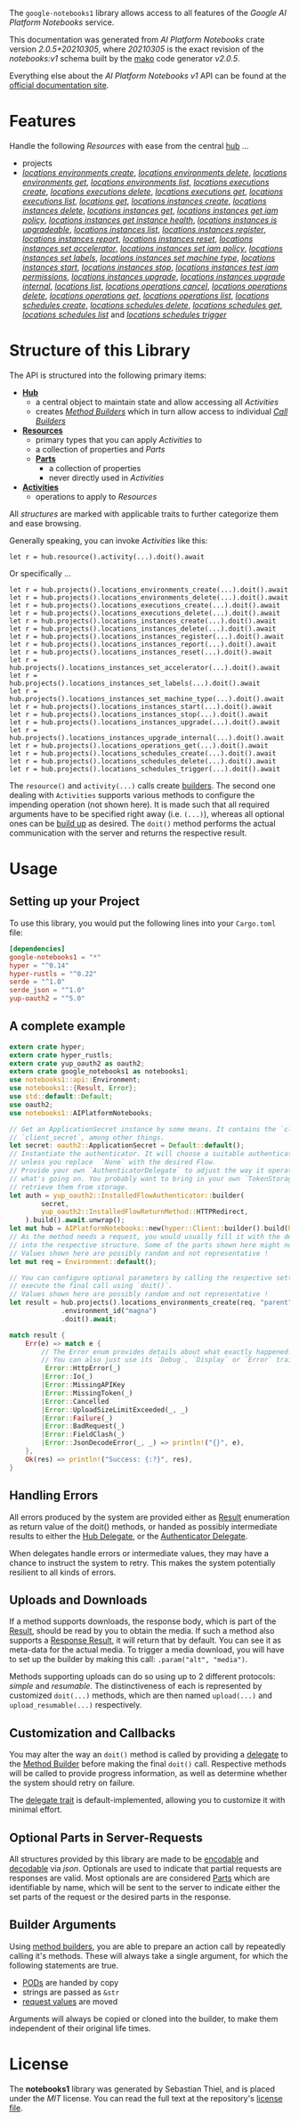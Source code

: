 <!---
DO NOT EDIT !
This file was generated automatically from 'src/mako/api/README.md.mako'
DO NOT EDIT !
-->
The `google-notebooks1` library allows access to all features of the *Google AI Platform Notebooks* service.

This documentation was generated from *AI Platform Notebooks* crate version *2.0.5+20210305*, where *20210305* is the exact revision of the *notebooks:v1* schema built by the [mako](http://www.makotemplates.org/) code generator *v2.0.5*.

Everything else about the *AI Platform Notebooks* *v1* API can be found at the
[official documentation site](https://cloud.google.com/ai-platform/notebooks/docs/).
# Features

Handle the following *Resources* with ease from the central [hub](https://docs.rs/google-notebooks1/2.0.5+20210305/google_notebooks1/AIPlatformNotebooks) ... 

* projects
 * [*locations environments create*](https://docs.rs/google-notebooks1/2.0.5+20210305/google_notebooks1/api::ProjectLocationEnvironmentCreateCall), [*locations environments delete*](https://docs.rs/google-notebooks1/2.0.5+20210305/google_notebooks1/api::ProjectLocationEnvironmentDeleteCall), [*locations environments get*](https://docs.rs/google-notebooks1/2.0.5+20210305/google_notebooks1/api::ProjectLocationEnvironmentGetCall), [*locations environments list*](https://docs.rs/google-notebooks1/2.0.5+20210305/google_notebooks1/api::ProjectLocationEnvironmentListCall), [*locations executions create*](https://docs.rs/google-notebooks1/2.0.5+20210305/google_notebooks1/api::ProjectLocationExecutionCreateCall), [*locations executions delete*](https://docs.rs/google-notebooks1/2.0.5+20210305/google_notebooks1/api::ProjectLocationExecutionDeleteCall), [*locations executions get*](https://docs.rs/google-notebooks1/2.0.5+20210305/google_notebooks1/api::ProjectLocationExecutionGetCall), [*locations executions list*](https://docs.rs/google-notebooks1/2.0.5+20210305/google_notebooks1/api::ProjectLocationExecutionListCall), [*locations get*](https://docs.rs/google-notebooks1/2.0.5+20210305/google_notebooks1/api::ProjectLocationGetCall), [*locations instances create*](https://docs.rs/google-notebooks1/2.0.5+20210305/google_notebooks1/api::ProjectLocationInstanceCreateCall), [*locations instances delete*](https://docs.rs/google-notebooks1/2.0.5+20210305/google_notebooks1/api::ProjectLocationInstanceDeleteCall), [*locations instances get*](https://docs.rs/google-notebooks1/2.0.5+20210305/google_notebooks1/api::ProjectLocationInstanceGetCall), [*locations instances get iam policy*](https://docs.rs/google-notebooks1/2.0.5+20210305/google_notebooks1/api::ProjectLocationInstanceGetIamPolicyCall), [*locations instances get instance health*](https://docs.rs/google-notebooks1/2.0.5+20210305/google_notebooks1/api::ProjectLocationInstanceGetInstanceHealthCall), [*locations instances is upgradeable*](https://docs.rs/google-notebooks1/2.0.5+20210305/google_notebooks1/api::ProjectLocationInstanceIsUpgradeableCall), [*locations instances list*](https://docs.rs/google-notebooks1/2.0.5+20210305/google_notebooks1/api::ProjectLocationInstanceListCall), [*locations instances register*](https://docs.rs/google-notebooks1/2.0.5+20210305/google_notebooks1/api::ProjectLocationInstanceRegisterCall), [*locations instances report*](https://docs.rs/google-notebooks1/2.0.5+20210305/google_notebooks1/api::ProjectLocationInstanceReportCall), [*locations instances reset*](https://docs.rs/google-notebooks1/2.0.5+20210305/google_notebooks1/api::ProjectLocationInstanceResetCall), [*locations instances set accelerator*](https://docs.rs/google-notebooks1/2.0.5+20210305/google_notebooks1/api::ProjectLocationInstanceSetAcceleratorCall), [*locations instances set iam policy*](https://docs.rs/google-notebooks1/2.0.5+20210305/google_notebooks1/api::ProjectLocationInstanceSetIamPolicyCall), [*locations instances set labels*](https://docs.rs/google-notebooks1/2.0.5+20210305/google_notebooks1/api::ProjectLocationInstanceSetLabelCall), [*locations instances set machine type*](https://docs.rs/google-notebooks1/2.0.5+20210305/google_notebooks1/api::ProjectLocationInstanceSetMachineTypeCall), [*locations instances start*](https://docs.rs/google-notebooks1/2.0.5+20210305/google_notebooks1/api::ProjectLocationInstanceStartCall), [*locations instances stop*](https://docs.rs/google-notebooks1/2.0.5+20210305/google_notebooks1/api::ProjectLocationInstanceStopCall), [*locations instances test iam permissions*](https://docs.rs/google-notebooks1/2.0.5+20210305/google_notebooks1/api::ProjectLocationInstanceTestIamPermissionCall), [*locations instances upgrade*](https://docs.rs/google-notebooks1/2.0.5+20210305/google_notebooks1/api::ProjectLocationInstanceUpgradeCall), [*locations instances upgrade internal*](https://docs.rs/google-notebooks1/2.0.5+20210305/google_notebooks1/api::ProjectLocationInstanceUpgradeInternalCall), [*locations list*](https://docs.rs/google-notebooks1/2.0.5+20210305/google_notebooks1/api::ProjectLocationListCall), [*locations operations cancel*](https://docs.rs/google-notebooks1/2.0.5+20210305/google_notebooks1/api::ProjectLocationOperationCancelCall), [*locations operations delete*](https://docs.rs/google-notebooks1/2.0.5+20210305/google_notebooks1/api::ProjectLocationOperationDeleteCall), [*locations operations get*](https://docs.rs/google-notebooks1/2.0.5+20210305/google_notebooks1/api::ProjectLocationOperationGetCall), [*locations operations list*](https://docs.rs/google-notebooks1/2.0.5+20210305/google_notebooks1/api::ProjectLocationOperationListCall), [*locations schedules create*](https://docs.rs/google-notebooks1/2.0.5+20210305/google_notebooks1/api::ProjectLocationScheduleCreateCall), [*locations schedules delete*](https://docs.rs/google-notebooks1/2.0.5+20210305/google_notebooks1/api::ProjectLocationScheduleDeleteCall), [*locations schedules get*](https://docs.rs/google-notebooks1/2.0.5+20210305/google_notebooks1/api::ProjectLocationScheduleGetCall), [*locations schedules list*](https://docs.rs/google-notebooks1/2.0.5+20210305/google_notebooks1/api::ProjectLocationScheduleListCall) and [*locations schedules trigger*](https://docs.rs/google-notebooks1/2.0.5+20210305/google_notebooks1/api::ProjectLocationScheduleTriggerCall)




# Structure of this Library

The API is structured into the following primary items:

* **[Hub](https://docs.rs/google-notebooks1/2.0.5+20210305/google_notebooks1/AIPlatformNotebooks)**
    * a central object to maintain state and allow accessing all *Activities*
    * creates [*Method Builders*](https://docs.rs/google-notebooks1/2.0.5+20210305/google_notebooks1/client::MethodsBuilder) which in turn
      allow access to individual [*Call Builders*](https://docs.rs/google-notebooks1/2.0.5+20210305/google_notebooks1/client::CallBuilder)
* **[Resources](https://docs.rs/google-notebooks1/2.0.5+20210305/google_notebooks1/client::Resource)**
    * primary types that you can apply *Activities* to
    * a collection of properties and *Parts*
    * **[Parts](https://docs.rs/google-notebooks1/2.0.5+20210305/google_notebooks1/client::Part)**
        * a collection of properties
        * never directly used in *Activities*
* **[Activities](https://docs.rs/google-notebooks1/2.0.5+20210305/google_notebooks1/client::CallBuilder)**
    * operations to apply to *Resources*

All *structures* are marked with applicable traits to further categorize them and ease browsing.

Generally speaking, you can invoke *Activities* like this:

```Rust,ignore
let r = hub.resource().activity(...).doit().await
```

Or specifically ...

```ignore
let r = hub.projects().locations_environments_create(...).doit().await
let r = hub.projects().locations_environments_delete(...).doit().await
let r = hub.projects().locations_executions_create(...).doit().await
let r = hub.projects().locations_executions_delete(...).doit().await
let r = hub.projects().locations_instances_create(...).doit().await
let r = hub.projects().locations_instances_delete(...).doit().await
let r = hub.projects().locations_instances_register(...).doit().await
let r = hub.projects().locations_instances_report(...).doit().await
let r = hub.projects().locations_instances_reset(...).doit().await
let r = hub.projects().locations_instances_set_accelerator(...).doit().await
let r = hub.projects().locations_instances_set_labels(...).doit().await
let r = hub.projects().locations_instances_set_machine_type(...).doit().await
let r = hub.projects().locations_instances_start(...).doit().await
let r = hub.projects().locations_instances_stop(...).doit().await
let r = hub.projects().locations_instances_upgrade(...).doit().await
let r = hub.projects().locations_instances_upgrade_internal(...).doit().await
let r = hub.projects().locations_operations_get(...).doit().await
let r = hub.projects().locations_schedules_create(...).doit().await
let r = hub.projects().locations_schedules_delete(...).doit().await
let r = hub.projects().locations_schedules_trigger(...).doit().await
```

The `resource()` and `activity(...)` calls create [builders][builder-pattern]. The second one dealing with `Activities` 
supports various methods to configure the impending operation (not shown here). It is made such that all required arguments have to be 
specified right away (i.e. `(...)`), whereas all optional ones can be [build up][builder-pattern] as desired.
The `doit()` method performs the actual communication with the server and returns the respective result.

# Usage

## Setting up your Project

To use this library, you would put the following lines into your `Cargo.toml` file:

```toml
[dependencies]
google-notebooks1 = "*"
hyper = "^0.14"
hyper-rustls = "^0.22"
serde = "^1.0"
serde_json = "^1.0"
yup-oauth2 = "^5.0"
```

## A complete example

```Rust
extern crate hyper;
extern crate hyper_rustls;
extern crate yup_oauth2 as oauth2;
extern crate google_notebooks1 as notebooks1;
use notebooks1::api::Environment;
use notebooks1::{Result, Error};
use std::default::Default;
use oauth2;
use notebooks1::AIPlatformNotebooks;

// Get an ApplicationSecret instance by some means. It contains the `client_id` and 
// `client_secret`, among other things.
let secret: oauth2::ApplicationSecret = Default::default();
// Instantiate the authenticator. It will choose a suitable authentication flow for you, 
// unless you replace  `None` with the desired Flow.
// Provide your own `AuthenticatorDelegate` to adjust the way it operates and get feedback about 
// what's going on. You probably want to bring in your own `TokenStorage` to persist tokens and
// retrieve them from storage.
let auth = yup_oauth2::InstalledFlowAuthenticator::builder(
        secret,
        yup_oauth2::InstalledFlowReturnMethod::HTTPRedirect,
    ).build().await.unwrap();
let mut hub = AIPlatformNotebooks::new(hyper::Client::builder().build(hyper_rustls::HttpsConnector::with_native_roots()), auth);
// As the method needs a request, you would usually fill it with the desired information
// into the respective structure. Some of the parts shown here might not be applicable !
// Values shown here are possibly random and not representative !
let mut req = Environment::default();

// You can configure optional parameters by calling the respective setters at will, and
// execute the final call using `doit()`.
// Values shown here are possibly random and not representative !
let result = hub.projects().locations_environments_create(req, "parent")
             .environment_id("magna")
             .doit().await;

match result {
    Err(e) => match e {
        // The Error enum provides details about what exactly happened.
        // You can also just use its `Debug`, `Display` or `Error` traits
         Error::HttpError(_)
        |Error::Io(_)
        |Error::MissingAPIKey
        |Error::MissingToken(_)
        |Error::Cancelled
        |Error::UploadSizeLimitExceeded(_, _)
        |Error::Failure(_)
        |Error::BadRequest(_)
        |Error::FieldClash(_)
        |Error::JsonDecodeError(_, _) => println!("{}", e),
    },
    Ok(res) => println!("Success: {:?}", res),
}

```
## Handling Errors

All errors produced by the system are provided either as [Result](https://docs.rs/google-notebooks1/2.0.5+20210305/google_notebooks1/client::Result) enumeration as return value of
the doit() methods, or handed as possibly intermediate results to either the 
[Hub Delegate](https://docs.rs/google-notebooks1/2.0.5+20210305/google_notebooks1/client::Delegate), or the [Authenticator Delegate](https://docs.rs/yup-oauth2/*/yup_oauth2/trait.AuthenticatorDelegate.html).

When delegates handle errors or intermediate values, they may have a chance to instruct the system to retry. This 
makes the system potentially resilient to all kinds of errors.

## Uploads and Downloads
If a method supports downloads, the response body, which is part of the [Result](https://docs.rs/google-notebooks1/2.0.5+20210305/google_notebooks1/client::Result), should be
read by you to obtain the media.
If such a method also supports a [Response Result](https://docs.rs/google-notebooks1/2.0.5+20210305/google_notebooks1/client::ResponseResult), it will return that by default.
You can see it as meta-data for the actual media. To trigger a media download, you will have to set up the builder by making
this call: `.param("alt", "media")`.

Methods supporting uploads can do so using up to 2 different protocols: 
*simple* and *resumable*. The distinctiveness of each is represented by customized 
`doit(...)` methods, which are then named `upload(...)` and `upload_resumable(...)` respectively.

## Customization and Callbacks

You may alter the way an `doit()` method is called by providing a [delegate](https://docs.rs/google-notebooks1/2.0.5+20210305/google_notebooks1/client::Delegate) to the 
[Method Builder](https://docs.rs/google-notebooks1/2.0.5+20210305/google_notebooks1/client::CallBuilder) before making the final `doit()` call. 
Respective methods will be called to provide progress information, as well as determine whether the system should 
retry on failure.

The [delegate trait](https://docs.rs/google-notebooks1/2.0.5+20210305/google_notebooks1/client::Delegate) is default-implemented, allowing you to customize it with minimal effort.

## Optional Parts in Server-Requests

All structures provided by this library are made to be [encodable](https://docs.rs/google-notebooks1/2.0.5+20210305/google_notebooks1/client::RequestValue) and 
[decodable](https://docs.rs/google-notebooks1/2.0.5+20210305/google_notebooks1/client::ResponseResult) via *json*. Optionals are used to indicate that partial requests are responses 
are valid.
Most optionals are are considered [Parts](https://docs.rs/google-notebooks1/2.0.5+20210305/google_notebooks1/client::Part) which are identifiable by name, which will be sent to 
the server to indicate either the set parts of the request or the desired parts in the response.

## Builder Arguments

Using [method builders](https://docs.rs/google-notebooks1/2.0.5+20210305/google_notebooks1/client::CallBuilder), you are able to prepare an action call by repeatedly calling it's methods.
These will always take a single argument, for which the following statements are true.

* [PODs][wiki-pod] are handed by copy
* strings are passed as `&str`
* [request values](https://docs.rs/google-notebooks1/2.0.5+20210305/google_notebooks1/client::RequestValue) are moved

Arguments will always be copied or cloned into the builder, to make them independent of their original life times.

[wiki-pod]: http://en.wikipedia.org/wiki/Plain_old_data_structure
[builder-pattern]: http://en.wikipedia.org/wiki/Builder_pattern
[google-go-api]: https://github.com/google/google-api-go-client

# License
The **notebooks1** library was generated by Sebastian Thiel, and is placed 
under the *MIT* license.
You can read the full text at the repository's [license file][repo-license].

[repo-license]: https://github.com/Byron/google-apis-rsblob/main/LICENSE.md
